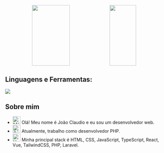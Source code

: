 <div align='center'>

<div align="center">  
  
 <img width="49%" height="195px" src="https://github-readme-stats.vercel.app/api?username=Joaocstt&show_icons=true&count_private=true&title_color=80F7D4&icon_color=9d00ff&text_color=c9d1d9&bg_color=0d1117&border_color=fff0" /> 
  
  <img width="41%" height="195px" src="https://github-readme-stats.vercel.app/api/top-langs/?username=Joaocstt&layout=compact&title_color=80F7D4&text_color=fff&bg_color=0d1117&border_color=fff0" />
  
</div>

</div>

## Linguagens e Ferramentas:

<img src="https://skillicons.dev/icons?i=html,css,js,ts,react,vue,tailwind,vite,php,laravel,py,vscode,git,github,mysql,docker,rabbitmq,redis,wordpress&theme=dark" />

## Sobre mim

- <img src="https://raw.githubusercontent.com/Tarikul-Islam-Anik/Animated-Fluent-Emojis/master/Emojis/Hand%20gestures/Hand%20with%20Fingers%20Splayed%20Light%20Skin%20Tone.png" alt="Mão com Dedos Espalmados Tom de Pele Claro" width="25" height="25" /> Olá! Meu nome é João Claudio e eu sou um desenvolvedor web. <br />
- <img src="https://raw.githubusercontent.com/Tarikul-Islam-Anik/Animated-Fluent-Emojis/master/Emojis/Hand%20gestures/Brain.png" alt="Cérebro" width="25" height="25" /> Atualmente, trabalho como desenvolvedor PHP.<br />
- <img src="https://raw.githubusercontent.com/Tarikul-Islam-Anik/Animated-Fluent-Emojis/master/Emojis/People%20with%20professions/Man%20Technologist%20Light%20Skin%20Tone.png" alt="Homem Tecnólogo Tom de Pele Claro" width="25" height="25" /> Minha principal stack é HTML, CSS, JavaScript, TypeScript, React, Vue, TailwindCSS, PHP, Laravel.<br />

<br />

